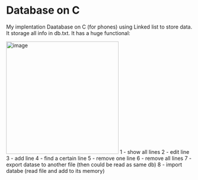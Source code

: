 # Database on C
My implentation Daatabase on C (for phones) using Linked list to store data. It storage all info in db.txt. It has a huge functional:

<img width="303" alt="image" src="https://github.com/user-attachments/assets/400bd914-f53c-44dc-8600-08c5c4f91386">
1 - show all lines
2 - edit line
3 - add line
4 - find a certain line
5 - remove one line
6 - remove all lines
7 - export datase to another file (then could be read as same db)
8 - import databe (read file and add to its memory)
